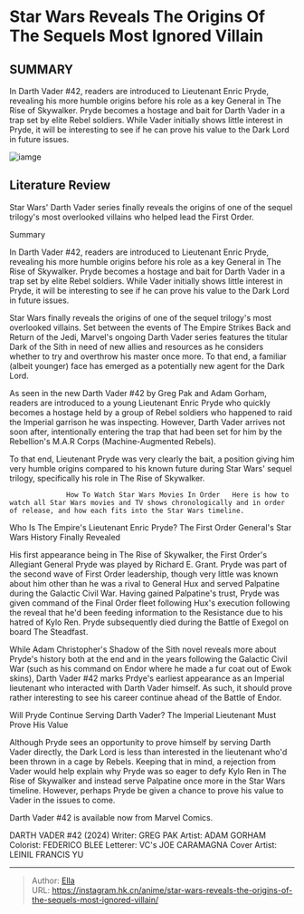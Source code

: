 # Star Wars Reveals The Origins Of The Sequels  Most Ignored Villain


## SUMMARY 



  In Darth Vader #42, readers are introduced to Lieutenant Enric Pryde, revealing his more humble origins before his role as a key General in The Rise of Skywalker.   Pryde becomes a hostage and bait for Darth Vader in a trap set by elite Rebel soldiers.   While Vader initially shows little interest in Pryde, it will be interesting to see if he can prove his value to the Dark Lord in future issues.  

![iamge](https://static1.srcdn.com/wordpress/wp-content/uploads/2024/01/darth-vader-and-general-pryde-in-star-wars.jpg)

## Literature Review

Star Wars&#39; Darth Vader series finally reveals the origins of one of the sequel trilogy&#39;s most overlooked villains who helped lead the First Order.





Summary

  In Darth Vader #42, readers are introduced to Lieutenant Enric Pryde, revealing his more humble origins before his role as a key General in The Rise of Skywalker.   Pryde becomes a hostage and bait for Darth Vader in a trap set by elite Rebel soldiers.   While Vader initially shows little interest in Pryde, it will be interesting to see if he can prove his value to the Dark Lord in future issues.  







Star Wars finally reveals the origins of one of the sequel trilogy&#39;s most overlooked villains. Set between the events of The Empire Strikes Back and Return of the Jedi, Marvel&#39;s ongoing Darth Vader series features the titular Dark of the Sith in need of new allies and resources as he considers whether to try and overthrow his master once more. To that end, a familiar (albeit younger) face has emerged as a potentially new agent for the Dark Lord.

As seen in the new Darth Vader #42 by Greg Pak and Adam Gorham, readers are introduced to a young Lieutenant Enric Pryde who quickly becomes a hostage held by a group of Rebel soldiers who happened to raid the Imperial garrison he was inspecting. However, Darth Vader arrives not soon after, intentionally entering the trap that had been set for him by the Rebellion&#39;s M.A.R Corps (Machine-Augmented Rebels).

          




To that end, Lieutenant Pryde was very clearly the bait, a position giving him very humble origins compared to his known future during Star Wars&#39; sequel trilogy, specifically his role in The Rise of Skywalker.

                  How To Watch Star Wars Movies In Order   Here is how to watch all Star Wars movies and TV shows chronologically and in order of release, and how each fits into the Star Wars timeline.   


 Who Is The Empire&#39;s Lieutenant Enric Pryde? 
The First Order General&#39;s Star Wars History Finally Revealed
          

His first appearance being in The Rise of Skywalker, the First Order&#39;s Allegiant General Pryde was played by Richard E. Grant. Pryde was part of the second wave of First Order leadership, though very little was known about him other than he was a rival to General Hux and served Palpatine during the Galactic Civil War. Having gained Palpatine&#39;s trust, Pryde was given command of the Final Order fleet following Hux&#39;s execution following the reveal that he&#39;d been feeding information to the Resistance due to his hatred of Kylo Ren. Pryde subsequently died during the Battle of Exegol on board The Steadfast.




While Adam Christopher&#39;s Shadow of the Sith novel reveals more about Pryde&#39;s history both at the end and in the years following the Galactic Civil War (such as his command on Endor where he made a fur coat out of Ewok skins), Darth Vader #42 marks Prdye&#39;s earliest appearance as an Imperial lieutenant who interacted with Darth Vader himself. As such, it should prove rather interesting to see his career continue ahead of the Battle of Endor.



 Will Pryde Continue Serving Darth Vader? 
The Imperial Lieutenant Must Prove His Value
          

Although Pryde sees an opportunity to prove himself by serving Darth Vader directly, the Dark Lord is less than interested in the lieutenant who&#39;d been thrown in a cage by Rebels. Keeping that in mind, a rejection from Vader would help explain why Pryde was so eager to defy Kylo Ren in The Rise of Skywalker and instead serve Palpatine once more in the Star Wars timeline. However, perhaps Pryde be given a chance to prove his value to Vader in the issues to come.




Darth Vader #42 is available now from Marvel Comics.

 DARTH VADER #42 (2024)                  Writer: GREG PAK   Artist: ADAM GORHAM   Colorist: FEDERICO BLEE   Letterer: VC&#39;s JOE CARAMAGNA   Cover Artist: LEINIL FRANCIS YU      




---

> Author: [Ella](https://instagram.hk.cn/)  
> URL: https://instagram.hk.cn/anime/star-wars-reveals-the-origins-of-the-sequels-most-ignored-villain/  

